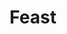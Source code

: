 ---
blog: https://feast.dev/blog/
codehost: https://github.com/https://github.com/feast-dev/feast
logohandle: feastdev
sort: feastdev
title: Feast
website: https://feast.dev/
---